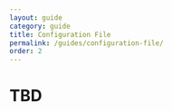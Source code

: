 ```yaml
---
layout: guide
category: guide
title: Configuration File
permalink: /guides/configuration-file/
order: 2
---
```

# TBD
